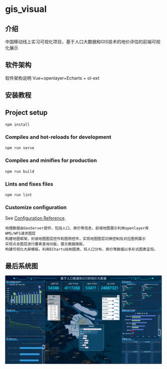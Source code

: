 # gis_visual

## 介绍
中国移动线上实习可视化项目，基于人口大数据和GIS技术的地价评估的前端可视化展示

## 软件架构
软件架构说明 Vue+openlayer+Echarts + ol-ext


## 安装教程

## Project setup
```
npm install
```

### Compiles and hot-reloads for development
```
npm run serve
```

### Compiles and minifies for production
```
npm run build
```

### Lints and fixes files
```
npm run lint
```

### Customize configuration
See [Configuration Reference](https://cli.vuejs.org/config/).
```
地理数据由GeoServer提供，包括人口、房价等信息，前端地图展示利用openlayer库WMS/WFS请求图层 
构建地图框架，封装地图图层控件和图例控件，实现地图图层切换控制及对应图例展示 
实现点击图层进行要素查询功能，展示数据面板，
构建可视化大屏模板，利用ECharts绘制图表，将人口分布、房价等数据以多形式图表呈现。
```

## 最后系统图
![输入图片说明](src/assets/images/7b7d3ac1991c3d00dfa66b70bb92ce0.png)

